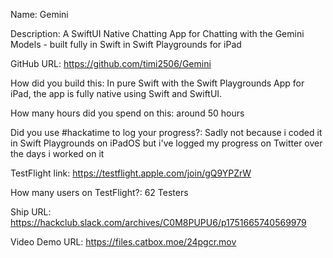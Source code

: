 Name: Gemini

Description: A SwiftUI Native Chatting App for Chatting with the Gemini Models - built fully in Swift in Swift Playgrounds for iPad

GitHub URL: https://github.com/timi2506/Gemini

How did you build this: In pure Swift with the Swift Playgrounds App for iPad, the app is fully native using Swift and SwiftUI.

How many hours did you spend on this: around 50 hours

Did you use #hackatime to log your progress?: Sadly not because i coded it in Swift Playgrounds on iPadOS but i've logged my progress on Twitter over the days i worked on it

TestFlight link: https://testflight.apple.com/join/gQ9YPZrW

How many users on TestFlight?: 62 Testers

Ship URL: https://hackclub.slack.com/archives/C0M8PUPU6/p1751665740569979

Video Demo URL: https://files.catbox.moe/24pgcr.mov
